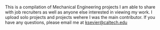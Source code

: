 This is a compilation of Mechanical Engineering projects I am able to share with job recruiters as well as anyone else interested in viewing my work.
I upload solo projects and projects wehere I was the main contributor. 
If you have any questions, please email me at ksevier@caltech.edu
